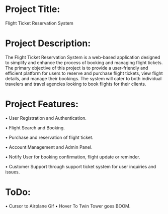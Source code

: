 # Project Title: 

Flight Ticket Reservation System

# Project Description:

The Flight Ticket Reservation System is a web-based application designed to simplify and enhance the process of booking and managing flight tickets. The primary objective of this project is to provide a user-friendly and efficient platform for users to reserve and purchase flight tickets, view flight details, and manage their bookings. The system will cater to both individual travelers and travel agencies looking to book flights for their clients.

# Project Features:

•	User Registration and Authentication.

•	Flight Search and Booking.

•	Purchase and reservation of flight ticket.

•	Account Management and Admin Panel.

•	Notify User for booking confirmation, flight update or reminder.

•	Customer Support through support ticket system for user inquiries and issues.


# ToDo:
  •	Cursor to Airplane Gif
  •	Hover To Twin Tower goes BOOM.
